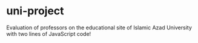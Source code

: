 # uni-project
Evaluation of professors on the educational site of Islamic Azad University with two lines of JavaScript code!

